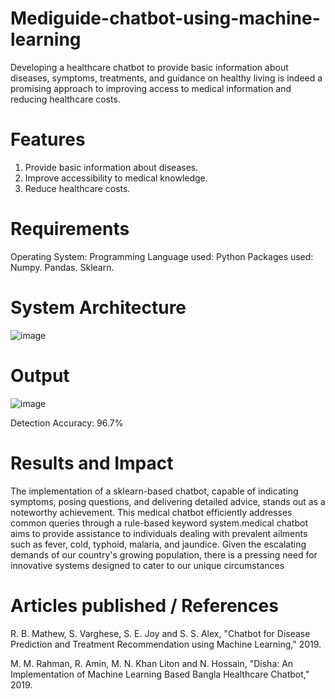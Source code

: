 # Mediguide-chatbot-using-machine-learning
Developing a healthcare chatbot to provide basic information about diseases, symptoms, treatments, and guidance on healthy living is indeed a promising approach to improving access to medical information and reducing healthcare costs.
# Features
1. Provide basic information about diseases.
2. Improve accessibility to medical knowledge.
3. Reduce healthcare costs.
# Requirements
Operating System: 
Programming Language used: Python
Packages used:
Numpy.
Pandas.
Sklearn.
# System Architecture
![image](https://github.com/jawahar107/Mediguide-chatbot-using-machine-learning/assets/126743806/a7295e54-ddb4-44bb-bcbe-9675a3452794)


# Output
![image](https://github.com/jawahar107/Mediguide-chatbot-using-machine-learning/assets/126743806/eea5eefc-2ad8-431e-8634-628cfaf5ef12)


Detection Accuracy: 96.7% 

# Results and Impact
The implementation of a sklearn-based chatbot, capable of indicating symptoms, posing questions, and delivering detailed advice, stands out as a noteworthy achievement. This medical chatbot efficiently addresses common queries through a rule-based keyword system.medical chatbot aims to provide assistance to individuals dealing with prevalent ailments such as fever, cold, typhoid, malaria, and jaundice. Given the escalating demands of our country's growing population, there is a pressing need for innovative systems designed to cater to our unique circumstances

# Articles published / References
R. B. Mathew, S. Varghese, S. E. Joy and S. S. Alex, "Chatbot for Disease Prediction and Treatment Recommendation using Machine Learning," 2019.

M. M. Rahman, R. Amin, M. N. Khan Liton and N. Hossain, "Disha: An Implementation of Machine Learning Based Bangla Healthcare Chatbot," 2019.
